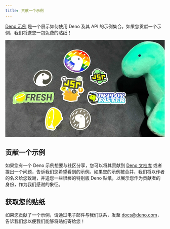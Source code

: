 ```yaml
---
title: 贡献一个示例
---
```


[Deno 示例](/examples/) 是一个展示如何使用 Deno 及其 API 的示例集合。如果您贡献一个示例，我们将送您一包免费的贴纸！

![Deno 贴纸铺在桌子上](./images/stickers.jpg)

## 贡献一个示例

如果您有一个 Deno 示例想要与社区分享，您可以将其贡献到
[Deno 文档库](https://github.com/denoland/docs?tab=readme-ov-file#examples)
或者提出一个问题，告诉我们您希望看到的示例。如果您的示例被合并，我们将以作者的名义给您致谢，并送您一些很棒的特别版 Deno 贴纸，以展示您作为贡献者的身份，作为我们感谢的象征。

## 获取您的贴纸

如果您贡献了一个示例，请通过电子邮件与我们联系，发至
[docs@deno.com](mailto:docs@deno.com)，告诉我们您以便我们能够将贴纸寄给您！